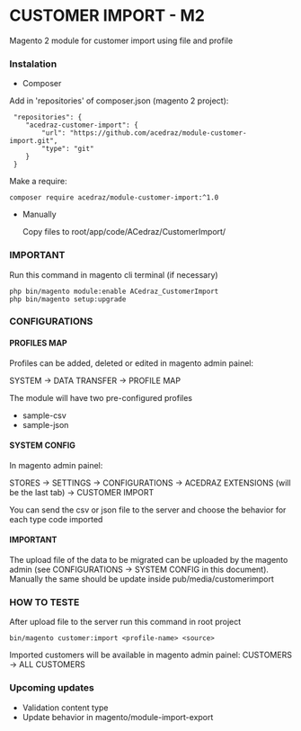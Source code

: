 # CUSTOMER IMPORT - M2 #

Magento 2 module for customer import using file and profile

### Instalation ###

* Composer

Add in 'repositories' of composer.json (magento 2 project):

     "repositories": {
        "acedraz-customer-import": {
            "url": "https://github.com/acedraz/module-customer-import.git",
            "type": "git"
        }
     }

Make a require:

    composer require acedraz/module-customer-import:^1.0

* Manually

  Copy files to root/app/code/ACedraz/CustomerImport/

### IMPORTANT ###

Run this command in magento cli terminal (if necessary)

    php bin/magento module:enable ACedraz_CustomerImport
    php bin/magento setup:upgrade

### CONFIGURATIONS ###

#### PROFILES MAP ####

Profiles can be added, deleted or edited in magento admin painel:

SYSTEM -> DATA TRANSFER -> PROFILE MAP

The module will have two pre-configured profiles

* sample-csv
* sample-json

#### SYSTEM CONFIG ####

In magento admin painel:

STORES -> SETTINGS -> CONFIGURATIONS -> ACEDRAZ EXTENSIONS (will be the last tab) -> CUSTOMER IMPORT

You can send the csv or json file to the server and choose the behavior for each type code imported

#### IMPORTANT ####

The upload file of the data to be migrated can be uploaded by the magento admin (see CONFIGURATIONS -> SYSTEM CONFIG in this document). Manually the same should be update inside pub/media/customerimport

### HOW TO TESTE ###

After upload file to the server run this command in root project

    bin/magento customer:import <profile-name> <source>

Imported customers will be available in magento admin painel: CUSTOMERS -> ALL CUSTOMERS

### Upcoming updates ###
* Validation content type
* Update behavior in magento/module-import-export
